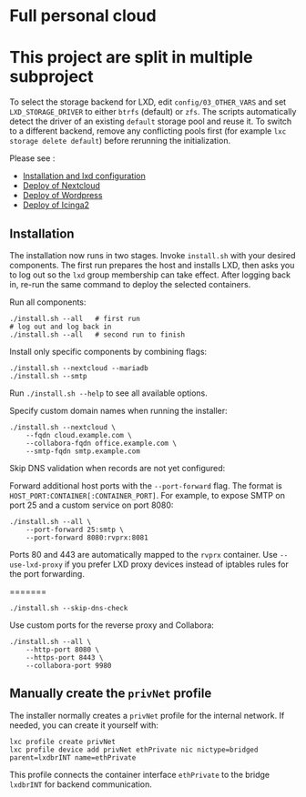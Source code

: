 Full personal cloud
===================

# This project are split in multiple subproject

To select the storage backend for LXD, edit `config/03_OTHER_VARS` and set `LXD_STORAGE_DRIVER` to either `btrfs` (default) or `zfs`.
The scripts automatically detect the driver of an existing `default` storage pool
and reuse it. To switch to a different backend, remove any conflicting pools
first (for example `lxc storage delete default`) before rerunning the
initialization.

Please see :
+ [Installation and lxd configuration](https://github.com/AlbanVidal/install_conf_lxd)
+ [Deploy of Nextcloud](https://github.com/AlbanVidal/deploy_nextcloud)
+ [Deploy of Wordpress](https://github.com/AlbanVidal/deploy_wordpress)
+ [Deploy of Icinga2](https://github.com/AlbanVidal/deploy_icinga)

## Installation

The installation now runs in two stages. Invoke `install.sh` with your desired
components. The first run prepares the host and installs LXD, then asks you to
log out so the `lxd` group membership can take effect. After logging back in,
re-run the same command to deploy the selected containers.

Run all components:

```
./install.sh --all   # first run
# log out and log back in
./install.sh --all   # second run to finish
```

Install only specific components by combining flags:

```
./install.sh --nextcloud --mariadb
./install.sh --smtp
```

Run `./install.sh --help` to see all available options.

Specify custom domain names when running the installer:

```
./install.sh --nextcloud \
    --fqdn cloud.example.com \
    --collabora-fqdn office.example.com \
    --smtp-fqdn smtp.example.com
```

Skip DNS validation when records are not yet configured:


Forward additional host ports with the `--port-forward` flag. The format is
`HOST_PORT:CONTAINER[:CONTAINER_PORT]`. For example, to expose SMTP on port 25
and a custom service on port 8080:

```
./install.sh --all \
    --port-forward 25:smtp \
    --port-forward 8080:rvprx:8081
```

Ports 80 and 443 are automatically mapped to the `rvprx` container. Use
`--use-lxd-proxy` if you prefer LXD proxy devices instead of iptables rules for
the port forwarding.

 =======
```
./install.sh --skip-dns-check
```

Use custom ports for the reverse proxy and Collabora:

```
./install.sh --all \
    --http-port 8080 \
    --https-port 8443 \
    --collabora-port 9980
```

## Manually create the `privNet` profile

The installer normally creates a `privNet` profile for the internal network. If
needed, you can create it yourself with:

```
lxc profile create privNet
lxc profile device add privNet ethPrivate nic nictype=bridged parent=lxdbrINT name=ethPrivate
```

This profile connects the container interface `ethPrivate` to the bridge
`lxdbrINT` for backend communication.

